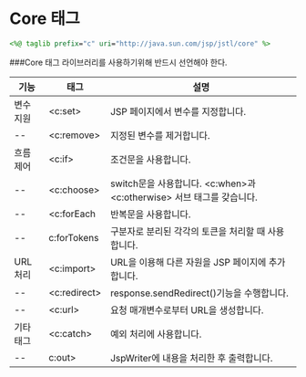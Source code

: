 Core 태그
===========================
```jsp
<%@ taglib prefix="c" uri="http://java.sun.com/jsp/jstl/core" %>
```
###Core 태그 라이브러리를 사용하기위해 반드시 선언해야 한다.

|기능|태그|설명|
|-------|---------|---------|
|변수 지원|<c:set>|JSP 페이지에서 변수를 지정합니다.|
|--|<c:remove>|지정된 변수를 제거합니다.|
|흐름 제어|<c:if>|조건문을 사용합니다.|
|--|<c:choose>|switch문을 사용합니다. <c:when>과 <c:otherwise> 서브 태그를 갖습니다.|
|--|<c:forEach|반복문을 사용합니다.|
|--|c:forTokens|구분자로 분리된 각각의 토큰을 처리할 때 사용합니다.|
|URL 처리|<c:import>|URL을 이용해 다른 자원을 JSP 페이지에 추가합니다.|
|--|<c:redirect>|response.sendRedirect()기능을 수행합니다.|
|--|<c:url>|요청 매개변수로부터 URL을 생성합니다.|
|기타 태그|<c:catch>|예외 처리에 사용합니다.|
|--|c:out>|JspWriter에 내용을 처리한 후 출력합니다.|

